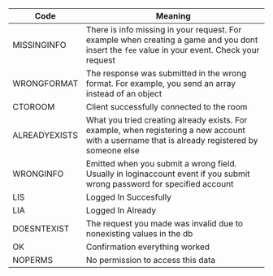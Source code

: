 | Code | Meaning|
|------|--------|
| MISSINGINFO | There is info missing in your request. For example when creating a game and you dont insert the `fee` value in your event. Check your request |
| WRONGFORMAT | The response was submitted in the wrong format. For example, you send an array instead of an object | 
| CTOROOM | Client successfully connected to the room |
| ALREADYEXISTS | What you tried creating already exists. For example, when registering a new account with a username that is already registered by someone else |
| WRONGINFO | Emitted when you submit a wrong field. Usually in loginaccount event if you submit wrong password for specified account | 
| LIS | Logged In Succesfully |  
| LIA | Logged In Already |
| DOESNTEXIST | The request you made was invalid due to nonexisting values in the db |
| OK | Confirmation everything worked |
| NOPERMS | No permission to access this data |